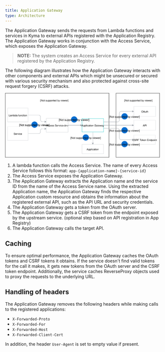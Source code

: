 ```yaml
---
title: Application Gateway
type: Architecture
---
```


The Application Gateway sends the requests from Lambda functions and services in Kyma to external APIs registered with the Application Registry. The Application Gateway works in conjunction with the Access Service, which exposes the Application Gateway.

>**NOTE:** The system creates an Access Service for every external API registered by the Application Registry.

The following diagram illustrates how the Application Gateway interacts with other components and external APIs
which might be unsecured or secured with various security mechanism and also protected against cross-site request forgery (CSRF) attacks.

![Application Gateway Diagram](./assets/003-architecture-proxy-service.svg)

1. A lambda function calls the Access Service. The name of every Access Service follows this format: `app-{application-name}-{service-id}`
2. The Access Service exposes the Application Gateway.
3. The Application Gateway extracts the Application name and the service ID from the name of the Access Service name. Using the extracted Application name, the Application Gateway finds the respective Application custom resource and obtains the information about the registered external API, such as the API URL and security credentials.
4. The Application Gateway gets a token from the OAuth server.
5. The Application Gateway gets a CSRF token from the endpoint exposed by the upstream service. (optional step based on API registration in App Registry)
6. The Application Gateway calls the target API.

## Caching

To ensure optimal performance, the Application Gateway caches the OAuth tokens and CSRF tokens it obtains. If the service doesn't find valid tokens for the call it makes, it gets new tokens from the OAuth server and the CSRF token endpoint.
Additionally, the service caches ReverseProxy objects used to proxy the requests to the underlying URL.

## Handling of headers

The Application Gateway removes the following headers while making calls to the registered applications:

- `X-Forwarded-Proto`
- `X-Forwarded-For`
- `X-Forwarded-Host`
- `X-Forwarded-Client-Cert`

In addition, the header `User-Agent` is set to empty value if present.
